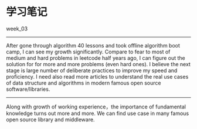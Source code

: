 # 学习笔记

week_03

---
After gone through algorithm 40 lessons and took offline algorithm boot camp, I can see my growth significantly.
Compare to fear to most of medium and hard problems in leetcode half years ago, I can figure out the solution for
for more and more problems (even hard ones). I believe the next stage is large number of deliberate practices to
improve my speed and proficiency. I need also read more articles to understand the real use cases of data structure and 
algorithms in modern famous open source software/libraries.       


---
Along with growth of working experience，the importance of fundamental knowledge turns out more and more. 
We can find use case in many famous open source library and middleware.